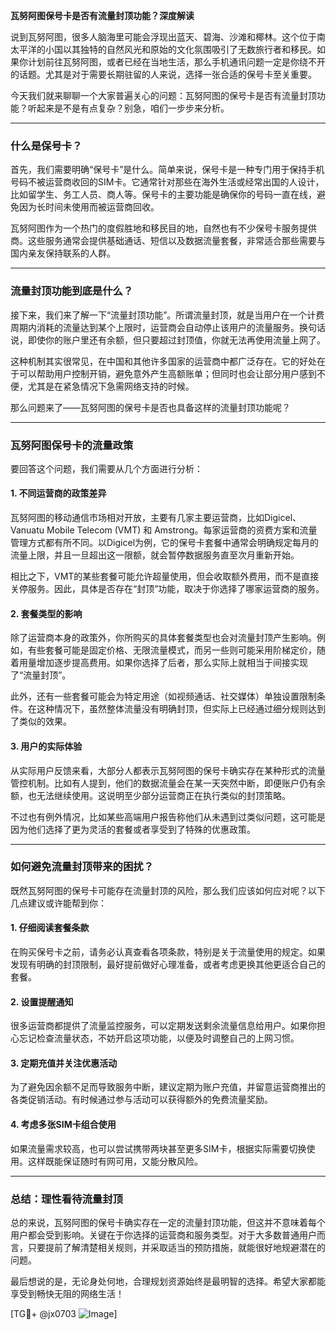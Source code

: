 **瓦努阿图保号卡是否有流量封顶功能？深度解读**

说到瓦努阿图，很多人脑海里可能会浮现出蓝天、碧海、沙滩和椰林。这个位于南太平洋的小国以其独特的自然风光和原始的文化氛围吸引了无数旅行者和移民。如果你计划前往瓦努阿图，或者已经在当地生活，那么手机通讯问题一定是你绕不开的话题。尤其是对于需要长期驻留的人来说，选择一张合适的保号卡至关重要。

今天我们就来聊聊一个大家普遍关心的问题：瓦努阿图的保号卡是否有流量封顶功能？听起来是不是有点复杂？别急，咱们一步步来分析。

---

### **什么是保号卡？**
首先，我们需要明确“保号卡”是什么。简单来说，保号卡是一种专门用于保持手机号码不被运营商收回的SIM卡。它通常针对那些在海外生活或经常出国的人设计，比如留学生、务工人员、商人等。保号卡的主要功能是确保你的号码一直在线，避免因为长时间未使用而被运营商回收。

瓦努阿图作为一个热门的度假胜地和移民目的地，自然也有不少保号卡服务提供商。这些服务通常会提供基础通话、短信以及数据流量套餐，非常适合那些需要与国内亲友保持联系的人群。

---

### **流量封顶功能到底是什么？**
接下来，我们来了解一下“流量封顶功能”。所谓流量封顶，就是当用户在一个计费周期内消耗的流量达到某个上限时，运营商会自动停止该用户的流量服务。换句话说，即使你的账户里还有余额，但只要超过封顶值，你就无法再使用流量上网了。

这种机制其实很常见，在中国和其他许多国家的运营商中都广泛存在。它的好处在于可以帮助用户控制开销，避免意外产生高额账单；但同时也会让部分用户感到不便，尤其是在紧急情况下急需网络支持的时候。

那么问题来了——瓦努阿图的保号卡是否也具备这样的流量封顶功能呢？

---

### **瓦努阿图保号卡的流量政策**
要回答这个问题，我们需要从几个方面进行分析：

#### **1. 不同运营商的政策差异**
瓦努阿图的移动通信市场相对开放，主要有几家主要运营商，比如Digicel、Vanuatu Mobile Telecom (VMT) 和 Amstrong。每家运营商的资费方案和流量管理方式都有所不同。以Digicel为例，它的保号卡套餐中通常会明确规定每月的流量上限，并且一旦超出这一限额，就会暂停数据服务直至次月重新开始。

相比之下，VMT的某些套餐可能允许超量使用，但会收取额外费用，而不是直接关停服务。因此，具体是否存在“封顶”功能，取决于你选择了哪家运营商的服务。

#### **2. 套餐类型的影响**
除了运营商本身的政策外，你所购买的具体套餐类型也会对流量封顶产生影响。例如，有些套餐可能是固定价格、无限流量模式，而另一些则可能采用阶梯定价，随着用量增加逐步提高费用。如果你选择了后者，那么实际上就相当于间接实现了“流量封顶”。

此外，还有一些套餐可能会为特定用途（如视频通话、社交媒体）单独设置限制条件。在这种情况下，虽然整体流量没有明确封顶，但实际上已经通过细分规则达到了类似的效果。

#### **3. 用户的实际体验**
从实际用户反馈来看，大部分人都表示瓦努阿图的保号卡确实存在某种形式的流量管控机制。比如有人提到，他们的数据流量会在某一天突然中断，即便账户仍有余额，也无法继续使用。这说明至少部分运营商正在执行类似的封顶策略。

不过也有例外情况，比如某些高端用户报告称他们从未遇到过类似问题，这可能是因为他们选择了更为灵活的套餐或者享受到了特殊的优惠政策。

---

### **如何避免流量封顶带来的困扰？**
既然瓦努阿图的保号卡可能存在流量封顶的风险，那么我们应该如何应对呢？以下几点建议或许能帮到你：

#### **1. 仔细阅读套餐条款**
在购买保号卡之前，请务必认真查看各项条款，特别是关于流量使用的规定。如果发现有明确的封顶限制，最好提前做好心理准备，或者考虑更换其他更适合自己的套餐。

#### **2. 设置提醒通知**
很多运营商都提供了流量监控服务，可以定期发送剩余流量信息给用户。如果你担心忘记检查流量状态，不妨开启这项功能，以便及时调整自己的上网习惯。

#### **3. 定期充值并关注优惠活动**
为了避免因余额不足而导致服务中断，建议定期为账户充值，并留意运营商推出的各类促销活动。有时候通过参与活动可以获得额外的免费流量奖励。

#### **4. 考虑多张SIM卡组合使用**
如果流量需求较高，也可以尝试携带两块甚至更多SIM卡，根据实际需要切换使用。这样既能保证随时有网可用，又能分散风险。

---

### **总结：理性看待流量封顶**
总的来说，瓦努阿图的保号卡确实存在一定的流量封顶功能，但这并不意味着每个用户都会受到影响。关键在于你选择的运营商和服务类型。对于大多数普通用户而言，只要提前了解清楚相关规则，并采取适当的预防措施，就能很好地规避潜在的问题。

最后想说的是，无论身处何地，合理规划资源始终是最明智的选择。希望大家都能享受到畅快无阻的网络生活！

[TG💪+ @jx0703 ![Image](https://github.com/user-attachments/assets/dbca1d08-cadb-493c-b0ec-ad6f7a83f270)]
